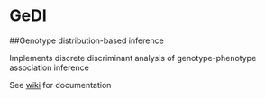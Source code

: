 # GeDI
##Genotype distribution-based inference

Implements discrete discriminant analysis of genotype-phenotype association inference

See [wiki](https://github.com/BHSAI/GeDI/wiki) for documentation
